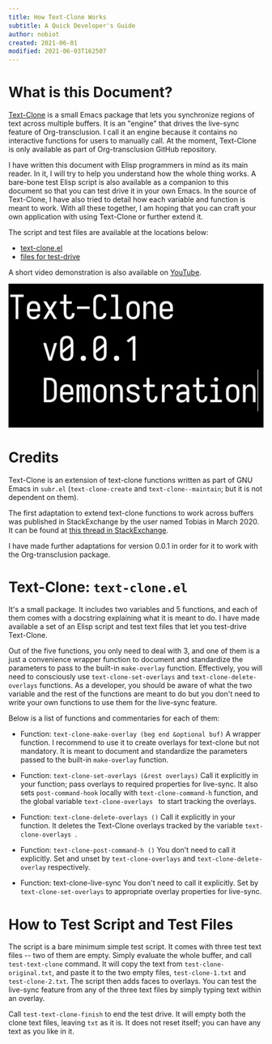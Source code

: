 ```yaml
---
title: How Text-Clone Works
subtitle: A Quick Developer's Guide
author: nobiot
created: 2021-06-01
modified: 2021-06-03T162507
---
```


# What is this Document?

[Text-Clone](https://github.com/nobiot/org-transclusion/blob/main/text-clone.el) is a small Emacs package that lets you synchronize regions of text across multiple buffers. It is an "engine" that drives the live-sync feature of Org-transclusion. I call it an engine because it contains no interactive functions for users to manually call. At the moment, Text-Clone is only available as part of Org-transclusion GitHub repository.

I have written this document with Elisp programmers in mind as its main reader. In it, I will try to help you understand how the whole thing works. A bare-bone test Elisp script is also available as a companion to this document so that you can test drive it in your own Emacs. In the source of Text-Clone, I have also tried to detail how each variable and function is meant to work. With all these together, I am hoping that you can craft your own application with using Text-Clone or further extend it.

The script and test files are available at the locations below:
- [text-clone.el](https://github.com/nobiot/org-transclusion/blob/main/text-clone.el)
- [files for test-drive](https://github.com/nobiot/org-transclusion/tree/main/docs/test-clone)

A short video demonstration is also available on [YouTube](https://youtu.be/WNY1BfCqwV4).

[![](../resources/text-clone-demo-title.png)](https://youtu.be/WNY1BfCqwV4)

# Credits

Text-Clone is an extension of text-clone functions written as part of GNU Emacs in `subr.el` (`text-clone-create` and `text-clone--maintain`; but it is not dependent on them). 

The first adaptation to extend text-clone functions to work across buffers was published in StackExchange by the user named Tobias in March 2020. It can be found at [this thread in StackExchange](https://emacs.stackexchange.com/questions/56201/is-there-an-emacs-package-which-can-mirror-a-region/56202#56202). 

I have made further adaptations for version 0.0.1 in order for it to work with the Org-transclusion package.

# Text-Clone: `text-clone.el` 

It's a small package. It includes two variables and 5 functions, and each of them comes with a docstring explaining what it is meant to do. I have made available a set of an Elisp script and test text files that let you test-drive Text-Clone.

Out of the five functions, you only need to deal with 3, and one of them is a just a convenience wrapper function to document and standardize the parameters to pass to the built-in `make-overlay` function. Effectively, you will need to consciously use `text-clone-set-overlays` and `text-clone-delete-overlays` functions. As a developer, you should be aware of what the two variable and the rest of the functions are meant to do but you don't need to write your own functions to use them for the live-sync feature.

Below is a list of functions and commentaries for each of them:

- Function: `text-clone-make-overlay (beg end &optional buf)`
   A wrapper function. I recommend to use it to create overlays for text-clone but not mandatory. 
   It is meant to document and standardize the parameters passed to the built-in `make-overlay` function.
   
- Function: `text-clone-set-overlays (&rest overlays)`
   Call it explicitly in your function; pass overlays to required properties for live-sync. It also sets `post-command-hook` locally with `text-clone-command-h` function, and the global variable `text-clone-overlays ` to start tracking the overlays.

- Function:  `text-clone-delete-overlays ()`
  Call it explicitly in your function. It deletes the Text-Clone overlays tracked by the variable `text-clone-overlays `.

- Function: `text-clone-post-command-h ()`
  You don't need to call it explicitly. Set and unset by `text-clone-overlays` and `text-clone-delete-overlay` respectively. 

- Function: text-clone-live-sync
  You don't need to call it explicitly. Set by `text-clone-set-overlays` to appropriate
  overlay properties for live-sync.

# How to Test Script and Test Files

The script is a bare minimum simple test script. It comes with three test text files -- two of them are empty. Simply evaluate the whole buffer, and call `test-text-clone` command. It will copy the text from `test-clone-original.txt`, and paste it to the two empty files, `test-clone-1.txt` and `test-clone-2.txt`. The script then adds faces to overlays.  You can test the live-sync feature from any of the three text files by simply typing text within an overlay.

Call `test-text-clone-finish` to end the test drive. It will empty both the clone text files, leaving `txt` as it is. It does not reset itself; you can have any text as you like in it.
